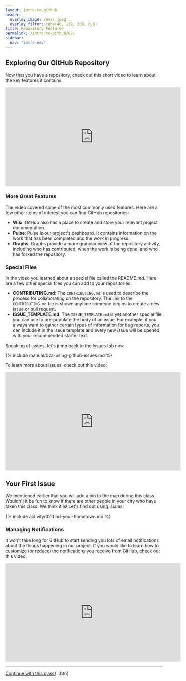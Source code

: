 ```yaml
---
layout: intro-to-github
header:
  overlay_image: cover.jpeg
  overlay_filter: rgba(46, 129, 200, 0.6)
title: Repository Features
permalink: /intro-to-github/02/
sidebar:
  nav: "intro-nav"
---
```


## Exploring Our GitHub Repository

Now that you have a repository, check out this short video to learn about the key features it contains:

<iframe width="560" height="315" src="https://www.youtube.com/embed/R8OAwrcMlRw" frameborder="0" allowfullscreen></iframe>

### More Great Features

The video covered some of the most commonly used features. Here are a few other items of interest you can find GitHub repositories:

- **Wiki**: GitHub also has a place to create and store your relevant project documentation.
- **Pulse**: Pulse is our project's dashboard. It contains information on the work that has been completed and the work in progress.
- **Graphs**: Graphs provide a more granular view of the repository activity, including who has contributed, when the work is being done, and who has forked the repository.

### Special Files

In the video you learned about a special file called the README.md. Here are a few other special files you can add to your repositories:

- **CONTRIBUTING.md**: The `CONTRIBUTING.md` is used to describe the process for collaborating on the repository. The link to the `CONTRIBUTING.md` file is shown anytime someone begins to create a new issue or pull request.
- **ISSUE_TEMPLATE.md**: The `ISSUE_TEMPLATE.md` is yet another special file you can use to pre-populate the body of an issue. For example, if you always want to gather certain types of information for bug reports, you can include it in the issue template and every new issue will be opened with your recommended starter text.

Speaking of issues, let's jump back to the Issues tab now.

{% include manual/02a-using-github-issues.md %}

To learn more about issues, check out this video:

<iframe width="560" height="315" src="https://www.youtube.com/embed/Zhj46r5D0nQ" frameborder="0" allowfullscreen></iframe>

## Your First Issue

We mentioned earlier that you will add a pin to the map during this class. Wouldn't it be fun to know if there are other people in your city who have taken this class. We think it is! Let's find out using issues.

{% include activity/02-find-your-hometown.md %}

### Managing Notifications

It won't take long for GitHub to start sending you lots of email notifications about the things happening in our project. If you would like to learn how to customize (or reduce) the notifications you receive from GitHub, check out this video:

<iframe width="560" height="315" src="https://www.youtube.com/embed/ocQldxF7fMY" frameborder="0" allowfullscreen></iframe>

----

[Continue with this class](../03){: .btn}
